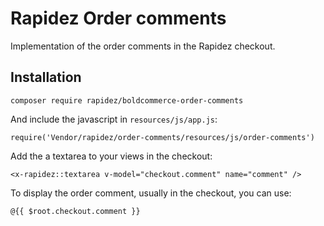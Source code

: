 # Rapidez Order comments
Implementation of the order comments in the Rapidez checkout.

## Installation
```
composer require rapidez/boldcommerce-order-comments
```

And include the javascript in `resources/js/app.js`:
```
require('Vendor/rapidez/order-comments/resources/js/order-comments')
```

Add the a textarea to your views in the checkout:
```
<x-rapidez::textarea v-model="checkout.comment" name="comment" />
```

To display the order comment, usually in the checkout, you can use:
```
@{{ $root.checkout.comment }}
```
